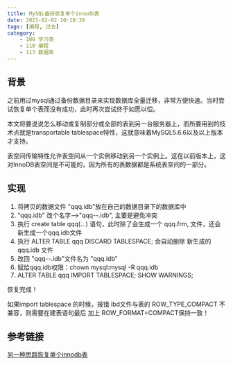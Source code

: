```yaml
---
title: MySQL备份恢复单个innodb表
date: 2021-02-02 10:10:39
tags: [编程, 过去]
category:
    - 100 学习类
    - 110 编程
    - 113 数据库
---
```


## 背景

之前用过mysql通过备份数据目录来实现数据库全量迁移，非常方便快速。当时尝试恢复单个表而没有成功，此时再次尝试终于如愿以偿。

本文将要说说怎么移动或复制部分或全部的表到另一台服务器上，而所要用到的技术点就是transportable tablespace特性，这就意味着MySQL5.6.6以及以上版本才支持。

表空间传输特性允许表空间从一个实例移动到另一个实例上。这在以前版本上，这对InnoDB表空间是不可能的，因为所有的表数据都是系统表空间的一部分。

## 实现

1. 将拷贝的数据文件  "qqq.idb"放在自己的数据目录下的数据库中
2. "qqq.idb" 改个名字-->"qqq--.idb", 主要是避免冲突
3. 执行 create table qqq(...) 语句，此时除了会生成一个  qqq.frm, 文件，还会新生成一个qqq.idb文件
4. 执行 ALTER TABLE qqq DISCARD TABLESPACE; 会自动删除 新生成的qqq.idb 文件
5. 改回 "qqq--.idb"文件名为 "qqq.idb"
6. 赋给qqq.idb权限：chown mysql:mysql -R qqq.idb
7. ALTER TABLE qqq IMPORT TABLESPACE; SHOW WARNINGS;

恢复完成！

如果import tablespace 的时候，报错 ibd文件与表的 ROW_TYPE_COMPACT 不兼容，则需要在建表语句最后 加上 ROW_FORMAT=COMPACT保持一致！



## 参考链接

[另一种思路恢复单个innodb表](http://www.ttlsa.com/mysql/mysql-backup-recovery-innodb-table/)






































